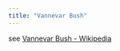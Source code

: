 ```yaml
---
title: "Vannevar Bush"
---
```


see [Vannevar Bush - Wikipedia](https://en.wikipedia.org/wiki/Vannevar_Bush)
